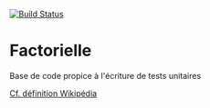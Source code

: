 [![Build Status](https://travis-ci.org/ericsiber/Factorielle.svg?branch=etape3)](https://travis-ci.org/ericsiber/Factorielle)

# Factorielle

Base de code propice à l'écriture de tests unitaires

[Cf. définition Wikipédia](https://fr.wikipedia.org/wiki/Factorielle)
